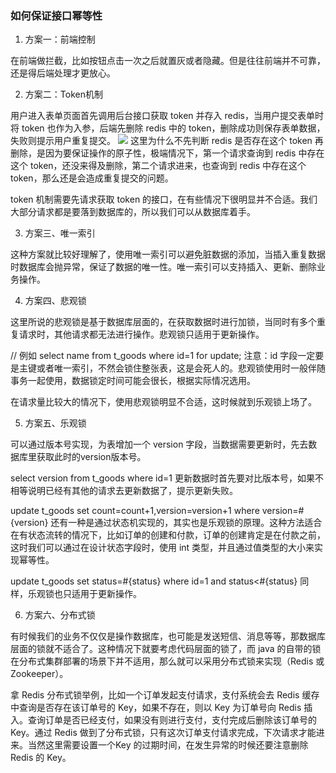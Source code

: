 ### 如何保证接口幂等性

1. 方案一：前端控制

在前端做拦截，比如按钮点击一次之后就置灰或者隐藏。但是往往前端并不可靠，还是得后端处理才更放心。

2. 方案二：Token机制

用户进入表单页面首先调用后台接口获取 token 并存入 redis，当用户提交表单时将 token 也作为入参，后端先删除 redis 中的 token，删除成功则保存表单数据，失败则提示用户重复提交。
![](https://img-blog.csdnimg.cn/img_convert/f511dd54ef41606a8644cc169660f043.png)
这里为什么不先判断 redis 是否存在这个 token 再删除，是因为要保证操作的原子性，极端情况下，第一个请求查询到 redis 中存在这个 token，还没来得及删除，第二个请求进来，也查询到 redis 中存在这个 token，那么还是会造成重复提交的问题。

token 机制需要先请求获取 token 的接口，在有些情况下很明显并不合适。我们大部分请求都是要落到数据库的，所以我们可以从数据库着手。

3. 方案三、唯一索引

这种方案就比较好理解了，使用唯一索引可以避免脏数据的添加，当插入重复数据时数据库会抛异常，保证了数据的唯一性。唯一索引可以支持插入、更新、删除业务操作。

4. 方案四、悲观锁

这里所说的悲观锁是基于数据库层面的，在获取数据时进行加锁，当同时有多个重复请求时，其他请求都无法进行操作。悲观锁只适用于更新操作。

// 例如
select name from t_goods where id=1 for update;
注意：id 字段一定要是主键或者唯一索引，不然会锁住整张表，这是会死人的。悲观锁使用时一般伴随事务一起使用，数据锁定时间可能会很长，根据实际情况选用。

在请求量比较大的情况下，使用悲观锁明显不合适，这时候就到乐观锁上场了。

5. 方案五、乐观锁

可以通过版本号实现，为表增加一个 version 字段，当数据需要更新时，先去数据库里获取此时的version版本号。

select version from t_goods where id=1
更新数据时首先要对比版本号，如果不相等说明已经有其他的请求去更新数据了，提示更新失败。

update t_goods set count=count+1,version=version+1 where version=#{version}
还有一种是通过状态机实现的，其实也是乐观锁的原理。这种方法适合在有状态流转的情况下，比如订单的创建和付款，订单的创建肯定是在付款之前，这时我们可以通过在设计状态字段时，使用 int 类型，并且通过值类型的大小来实现幂等性。

update t_goods set status=#{status} where id=1 and status<#{status}
同样，乐观锁也只适用于更新操作。

6. 方案六、分布式锁

有时候我们的业务不仅仅是操作数据库，也可能是发送短信、消息等等，那数据库层面的锁就不适合了。这种情况下就要考虑代码层面的锁了，而 java 的自带的锁在分布式集群部署的场景下并不适用，那么就可以采用分布式锁来实现（Redis 或 Zookeeper）。

拿 Redis 分布式锁举例，比如一个订单发起支付请求，支付系统会去 Redis 缓存中查询是否存在该订单号的 Key，如果不存在，则以 Key 为订单号向 Redis 插入。查询订单是否已经支付，如果没有则进行支付，支付完成后删除该订单号的Key。通过 Redis 做到了分布式锁，只有这次订单支付请求完成，下次请求才能进来。当然这里需要设置一个Key 的过期时间，在发生异常的时候还要注意删除 Redis 的 Key。